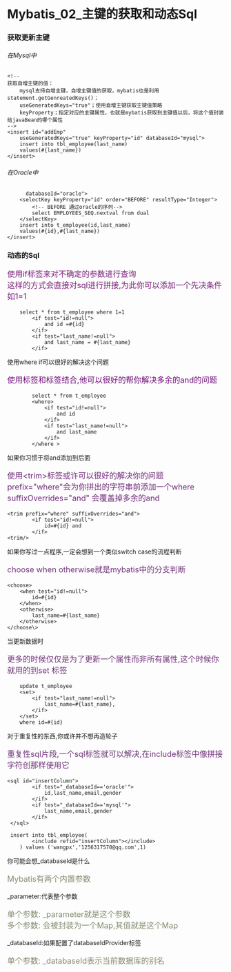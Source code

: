 # Mybatis_02_主键的获取和动态Sql

### 获取更新主键
	
###### 在Mysql中
	<!-- 
	获取自增主键的值：
		mysql支持自增主键，自增主键值的获取，mybatis也是利用statement.getGenreatedKeys()；
		useGeneratedKeys="true"；使用自增主键获取主键值策略
		keyProperty；指定对应的主键属性，也就是mybatis获取到主键值以后，将这个值封装给javaBean的哪个属性
	-->
	<insert id="addEmp" 
		useGeneratedKeys="true" keyProperty="id" databaseId="mysql">
		insert into tbl_employee(last_name) 
		values(#{last_name})
	</insert>

###### 在Oracle中

		  databaseId="oracle">
		<selectKey keyProperty="id" order="BEFORE" resultType="Integer">
			<!-- BEFORE 通过oracle的序列-->
			select EMPLOYEES_SEQ.nextval from dual 
		</selectKey>
		insert into t_employee(id,last_name) 
		values(#{id},#{last_name})
	</insert>
	
### 动态的Sql	

<p style="color:rgb(123,34,122);font-size: 18px">使用if标签来对不确定的参数进行查询<br>这样的方式会直接对sql进行拼接,为此你可以添加一个先决条件如1=1 <p>

	 	select * from t_employee where 1=1
	 		<if test="id!=null">
	 			and id =#{id}
	 		</if>
	 		<if test="last_name!=null">
	 			and last_name = #{last_name}
	 		</if>

使用where if可以很好的解决这个问题 <p style="color:rgb(113,14,122);font-size: 18px">使用<where>标签和<if>标签结合,他可以很好的帮你解决多余的and的问题<p>
	
		 	select * from t_employee 
		 	<where>
		 		<if test="id!=null">
		 			and id 
		 		</if>
		 		<if test="last_name!=null">
		 			and last_name
		 		</if>
			</where >
	
如果你习惯于将and添加到后面<p style="color:rgb(113,44,122);font-size: 18px">使用<trim\>标签或许可以很好的解决你的问题<br> prefix="where"会为你拼出的字符串前添加一个where suffixOverrides="and" 会覆盖掉多余的and<p>
	
	<trim prefix="where" suffixOverrides="and">
	 		<if test="id!=null">
		 		id=#{id} and
		 	</if>
	<trim/>

如果你写过一点程序,一定会想到一个类似switch case的流程判断<p style="color:rgb(113,54,122);font-size: 18px">choose when otherwise就是mybatis中的分支判断<p>
	
	<choose>
		<when test="id!=null">
			id=#{id}
		</when>
		<otherwise>
			last_name=#{last_name}
		</otherwise>
	</choose\>
	
当更新数据时<p style="color:rgb(113,54,122);font-size: 18px">更多的时候仅仅是为了更新一个属性而非所有属性,这个时候你就用的到set 标签<p>

	 	update t_employee 
		<set>
			<if test="last_name!=null">
				last_name=#{last_name},
			</if>
		</set>
		where id=#{id} 
		
对于重复性的东西,你或许并不想再造轮子<p style="color:rgb(113,54,122);font-size: 18px">重复性sql片段,一个sql标签就可以解决,在include标签中像拼接字符创那样使用它<p>

	<sql id="insertColumn">
	  		<if test="_databaseId=='oracle'">
	  			id,last_name,email,gender
	  		</if>
	  		<if test="_databaseId=='mysql'">
	  			last_name,email,gender
	  		</if>
	 </sql>
	 
	 insert into tbl_employee(
	 		<include refid="insertColumn"></include>
	 	) values ('wangpx','1256317570@qq.com',1)
	  
你可能会想_databaseId是什么<p style="color:rgb(131,141,112);font-size: 18px">Mybatis有两个内置参数 <br><p>
 _parameter:代表整个参数
<p style="color:rgb(131,141,112);font-size: 18px">单个参数: _parameter就是这个参数 <br> 多个参数: 会被封装为一个Map,其值就是这个Map<p>
_databaseId:如果配置了databaseIdProvider标签
<p style="color:rgb(131,141,112);font-size: 18px">单个参数: _databaseId表示当前数据库的别名<p>
	 	
		